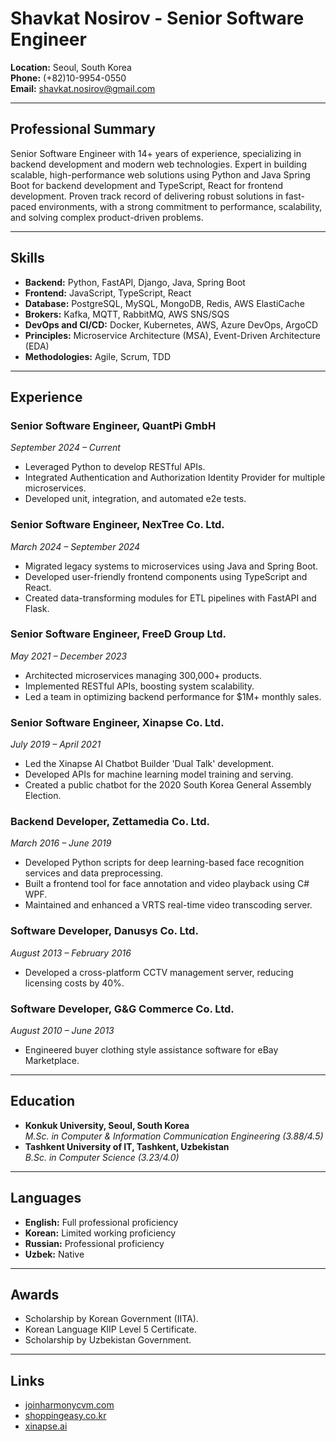 <link rel="stylesheet" href="style.css">

# Shavkat Nosirov - Senior Software Engineer

**Location:** Seoul, South Korea  
**Phone:** (+82)10-9954-0550  
**Email:** [shavkat.nosirov@gmail.com](mailto:shavkat.nosirov@gmail.com)

---

## Professional Summary

Senior Software Engineer with 14+ years of experience, specializing in backend development and modern web technologies. Expert in building scalable, high-performance web solutions using Python and Java Spring Boot for backend development and TypeScript, React for frontend development. Proven track record of delivering robust solutions in fast-paced environments, with a strong commitment to performance, scalability, and solving complex product-driven problems.

---

## Skills

- **Backend:** Python, FastAPI, Django, Java, Spring Boot  
- **Frontend:** JavaScript, TypeScript, React  
- **Database:** PostgreSQL, MySQL, MongoDB, Redis, AWS ElastiCache  
- **Brokers:** Kafka, MQTT, RabbitMQ, AWS SNS/SQS  
- **DevOps and CI/CD:** Docker, Kubernetes, AWS, Azure DevOps, ArgoCD  
- **Principles:** Microservice Architecture (MSA), Event-Driven Architecture (EDA)  
- **Methodologies:** Agile, Scrum, TDD  

---

## Experience

### Senior Software Engineer, QuantPi GmbH  
*September 2024 – Current*  
- Leveraged Python to develop RESTful APIs.  
- Integrated Authentication and Authorization Identity Provider for multiple microservices.  
- Developed unit, integration, and automated e2e tests.  

### Senior Software Engineer, NexTree Co. Ltd.  
*March 2024 – September 2024*  
- Migrated legacy systems to microservices using Java and Spring Boot.  
- Developed user-friendly frontend components using TypeScript and React.  
- Created data-transforming modules for ETL pipelines with FastAPI and Flask.  

### Senior Software Engineer, FreeD Group Ltd.  
*May 2021 – December 2023*  
- Architected microservices managing 300,000+ products.  
- Implemented RESTful APIs, boosting system scalability.  
- Led a team in optimizing backend performance for $1M+ monthly sales.  

### Senior Software Engineer, Xinapse Co. Ltd.  
*July 2019 – April 2021*  
- Led the Xinapse AI Chatbot Builder 'Dual Talk' development.  
- Developed APIs for machine learning model training and serving.  
- Created a public chatbot for the 2020 South Korea General Assembly Election.  

### Backend Developer, Zettamedia Co. Ltd.  
*March 2016 – June 2019*  
- Developed Python scripts for deep learning-based face recognition services and data preprocessing.  
- Built a frontend tool for face annotation and video playback using C# WPF.  
- Maintained and enhanced a VRTS real-time video transcoding server.  

### Software Developer, Danusys Co. Ltd.  
*August 2013 – February 2016*  
- Developed a cross-platform CCTV management server, reducing licensing costs by 40%.  

### Software Developer, G&G Commerce Co. Ltd.  
*August 2010 – June 2013*  
- Engineered buyer clothing style assistance software for eBay Marketplace.  

---

## Education

- **Konkuk University, Seoul, South Korea**  
  *M.Sc. in Computer & Information Communication Engineering (3.88/4.5)*  
- **Tashkent University of IT, Tashkent, Uzbekistan**  
  *B.Sc. in Computer Science (3.23/4.0)*  

---

## Languages

- **English:** Full professional proficiency  
- **Korean:** Limited working proficiency  
- **Russian:** Professional proficiency  
- **Uzbek:** Native  

---

## Awards

- Scholarship by Korean Government (IITA).  
- Korean Language KIIP Level 5 Certificate.  
- Scholarship by Uzbekistan Government.  

---

## Links

- [joinharmonycvm.com](http://joinharmonycvm.com)  
- [shoppingeasy.co.kr](http://shoppingeasy.co.kr)  
- [xinapse.ai](http://xinapse.ai)  
